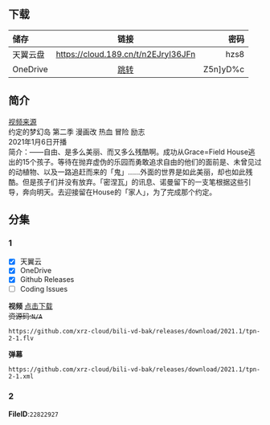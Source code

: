 ## 下载

储存 | 链接 | 密码
:----------- | :-----------: | -----------:
 天翼云盘        |     https://cloud.189.cn/t/n2EJryI36JFn    |       hzs8
 OneDrive | [跳转](https://xrzcloud-my.sharepoint.com/:f:/g/personal/xrz_xrzyun_ml/Eo8MRaZZistLjyyNu5Ahm_EB7o0EdKizJ9o-4J11t6SLlQ?e=q6Hr0e) | Z5n]yD%c

## 简介
[视频来源](https://www.bilibili.com/bangumi/media/md28231852/)  
约定的梦幻岛 第二季 漫画改 热血 冒险 励志  
2021年1月6日开播  
简介：——自由、是多么美丽、而又多么残酷啊。成功从Grace=Field House逃出的15个孩子。等待在抛弃虚伪的乐园而勇敢追求自由的他们的面前是、未曾见过的动植物、以及一路追赶而来的「鬼」……外面的世界是如此美丽，却也如此残酷。但是孩子们并没有放弃。「密涅瓦」的讯息、诺曼留下的一支笔根据这些引导，奔向明天。去迎接留在House的「家人」，为了完成那个约定。
## 分集
### 1
- [x] 天翼云
- [x] OneDrive
- [x] Github Releases
- [ ] Coding Issues

**视频**   [点击下载](https://github.com/xrz-cloud/bili-vd-bak/releases/download/2021.1/tpn-2-1.flv)  
~~资源码:`N/A`~~
```
https://github.com/xrz-cloud/bili-vd-bak/releases/download/2021.1/tpn-2-1.flv
```
**弹幕**
```
https://github.com/xrz-cloud/bili-vd-bak/releases/download/2021.1/tpn-2-1.xml
```
### 2
**FileID**:`22822927`